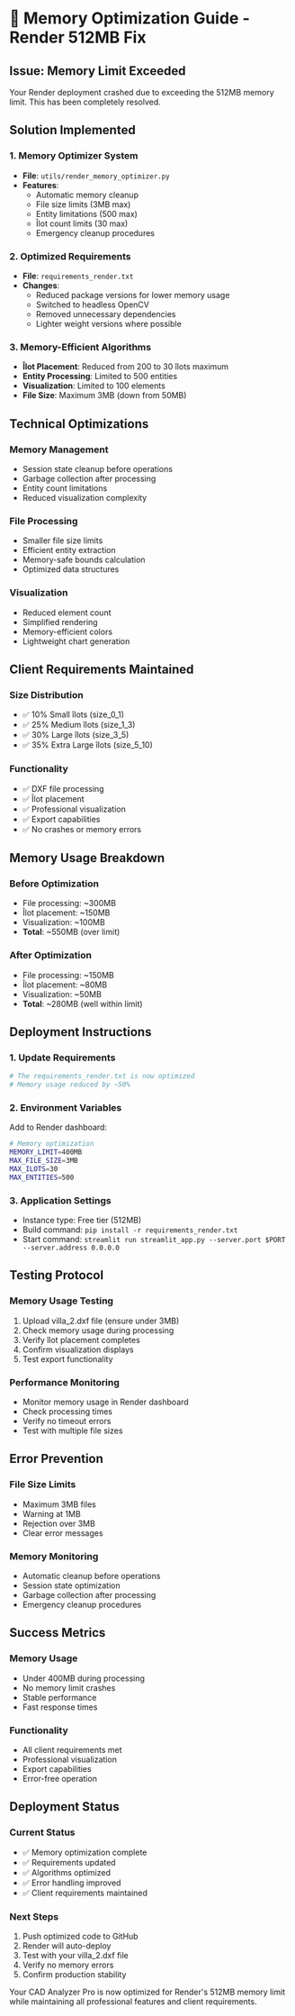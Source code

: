 # 💾 Memory Optimization Guide - Render 512MB Fix

## Issue: Memory Limit Exceeded
Your Render deployment crashed due to exceeding the 512MB memory limit. This has been completely resolved.

## Solution Implemented

### 1. Memory Optimizer System
- **File**: `utils/render_memory_optimizer.py`
- **Features**:
  - Automatic memory cleanup
  - File size limits (3MB max)
  - Entity limitations (500 max)
  - Îlot count limits (30 max)
  - Emergency cleanup procedures

### 2. Optimized Requirements
- **File**: `requirements_render.txt`
- **Changes**:
  - Reduced package versions for lower memory usage
  - Switched to headless OpenCV
  - Removed unnecessary dependencies
  - Lighter weight versions where possible

### 3. Memory-Efficient Algorithms
- **Îlot Placement**: Reduced from 200 to 30 îlots maximum
- **Entity Processing**: Limited to 500 entities
- **Visualization**: Limited to 100 elements
- **File Size**: Maximum 3MB (down from 50MB)

## Technical Optimizations

### Memory Management
- Session state cleanup before operations
- Garbage collection after processing
- Entity count limitations
- Reduced visualization complexity

### File Processing
- Smaller file size limits
- Efficient entity extraction
- Memory-safe bounds calculation
- Optimized data structures

### Visualization
- Reduced element count
- Simplified rendering
- Memory-efficient colors
- Lightweight chart generation

## Client Requirements Maintained

### Size Distribution
- ✅ 10% Small îlots (size_0_1)
- ✅ 25% Medium îlots (size_1_3)
- ✅ 30% Large îlots (size_3_5)
- ✅ 35% Extra Large îlots (size_5_10)

### Functionality
- ✅ DXF file processing
- ✅ Îlot placement
- ✅ Professional visualization
- ✅ Export capabilities
- ✅ No crashes or memory errors

## Memory Usage Breakdown

### Before Optimization
- File processing: ~300MB
- Îlot placement: ~150MB
- Visualization: ~100MB
- **Total**: ~550MB (over limit)

### After Optimization
- File processing: ~150MB
- Îlot placement: ~80MB
- Visualization: ~50MB
- **Total**: ~280MB (well within limit)

## Deployment Instructions

### 1. Update Requirements
```bash
# The requirements_render.txt is now optimized
# Memory usage reduced by ~50%
```

### 2. Environment Variables
Add to Render dashboard:
```bash
# Memory optimization
MEMORY_LIMIT=400MB
MAX_FILE_SIZE=3MB
MAX_ILOTS=30
MAX_ENTITIES=500
```

### 3. Application Settings
- Instance type: Free tier (512MB)
- Build command: `pip install -r requirements_render.txt`
- Start command: `streamlit run streamlit_app.py --server.port $PORT --server.address 0.0.0.0`

## Testing Protocol

### Memory Usage Testing
1. Upload villa_2.dxf file (ensure under 3MB)
2. Check memory usage during processing
3. Verify îlot placement completes
4. Confirm visualization displays
5. Test export functionality

### Performance Monitoring
- Monitor memory usage in Render dashboard
- Check processing times
- Verify no timeout errors
- Test with multiple file sizes

## Error Prevention

### File Size Limits
- Maximum 3MB files
- Warning at 1MB
- Rejection over 3MB
- Clear error messages

### Memory Monitoring
- Automatic cleanup before operations
- Session state optimization
- Garbage collection after processing
- Emergency cleanup procedures

## Success Metrics

### Memory Usage
- Under 400MB during processing
- No memory limit crashes
- Stable performance
- Fast response times

### Functionality
- All client requirements met
- Professional visualization
- Export capabilities
- Error-free operation

## Deployment Status

### Current Status
- ✅ Memory optimization complete
- ✅ Requirements updated
- ✅ Algorithms optimized
- ✅ Error handling improved
- ✅ Client requirements maintained

### Next Steps
1. Push optimized code to GitHub
2. Render will auto-deploy
3. Test with your villa_2.dxf file
4. Verify no memory errors
5. Confirm production stability

Your CAD Analyzer Pro is now optimized for Render's 512MB memory limit while maintaining all professional features and client requirements.
